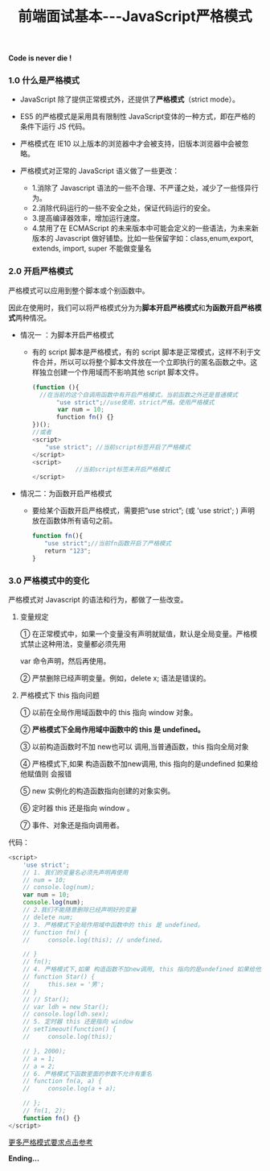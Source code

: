 ﻿---
title: 前端面试基本---JavaScript严格模式
type: "tags"
tags: ["严格模式","Web","JavaScript"]

---

**Code is never die !**

### 1.0 什么是严格模式

- JavaScript 除了提供正常模式外，还提供了**严格模式**（strict mode）。
- ES5 的严格模式是采用具有限制性 JavaScript变体的一种方式，即在严格的条件下运行 JS 代码。
- 严格模式在 IE10 以上版本的浏览器中才会被支持，旧版本浏览器中会被忽略。

- 严格模式对正常的 JavaScript 语义做了一些更改： 
  - 1.消除了 Javascript 语法的一些不合理、不严谨之处，减少了一些怪异行为。
  - 2.消除代码运行的一些不安全之处，保证代码运行的安全。
  - 3.提高编译器效率，增加运行速度。
  - 4.禁用了在 ECMAScript 的未来版本中可能会定义的一些语法，为未来新版本的 Javascript 做好铺垫。比如一些保留字如：class,enum,export, extends, import, super 不能做变量名

### 2.0 开启严格模式

严格模式可以应用到整个脚本或个别函数中。

因此在使用时，我们可以将严格模式分为为**脚本开启严格模式**和**为函数开启严格模式**两种情况。

- 情况一 ：为脚本开启严格模式

  - 有的 script 脚本是严格模式，有的 script 脚本是正常模式，这样不利于文件合并，所以可以将整个脚本文件放在一个立即执行的匿名函数之中。这样独立创建一个作用域而不影响其他
    script 脚本文件。

    ```js
    (function (){
      //在当前的这个自调用函数中有开启严格模式，当前函数之外还是普通模式
    　　　　"use strict";//use使用，strict严格。使用严格模式
           var num = 10;
    　　　　function fn() {}
    })();
    //或者 
    <script>
      　"use strict"; //当前script标签开启了严格模式
    </script>
    <script>
      			//当前script标签未开启严格模式
    </script>
    ```

- 情况二：为函数开启严格模式

  - 要给某个函数开启严格模式，需要把“use strict”;  (或 'use strict'; ) 声明放在函数体所有语句之前。

    ```js
    function fn(){
    　　"use strict";//当前fn函数开启了严格模式
    　　return "123";
    } 
    
    ```

### 3.0 严格模式中的变化

严格模式对 Javascript 的语法和行为，都做了一些改变。

1. 变量规定 

   ① 在正常模式中，如果一个变量没有声明就赋值，默认是全局变量。严格模式禁止这种用法，变量都必须先用 

   var 命令声明，然后再使用。 

   ② 严禁删除已经声明变量。例如，delete x; 语法是错误的。

2. 严格模式下 this 指向问题 

   ① 以前在全局作用域函数中的 this 指向 window 对象。 

   ② **严格模式下全局作用域中函数中的 this 是 undefined。** 

   ③ 以前构造函数时不加 new也可以 调用,当普通函数，this 指向全局对象 

   ④ 严格模式下,如果 构造函数不加new调用, this 指向的是undefined 如果给他赋值则 会报错 

   ⑤ new 实例化的构造函数指向创建的对象实例。 

   ⑥ 定时器 this 还是指向 window 。 

   ⑦ 事件、对象还是指向调用者。

代码：

```js
<script>
    'use strict';
    // 1. 我们的变量名必须先声明再使用
    // num = 10;
    // console.log(num);
    var num = 10;
    console.log(num);
    // 2.我们不能随意删除已经声明好的变量
    // delete num;
    // 3. 严格模式下全局作用域中函数中的 this 是 undefined。
    // function fn() {
    //     console.log(this); // undefined。

    // }
    // fn();
    // 4. 严格模式下,如果 构造函数不加new调用, this 指向的是undefined 如果给他赋值则 会报错.
    // function Star() {
    //     this.sex = '男';
    // }
    // // Star();
    // var ldh = new Star();
    // console.log(ldh.sex);
    // 5. 定时器 this 还是指向 window 
    // setTimeout(function() {
    //     console.log(this);

    // }, 2000);
    // a = 1;
    // a = 2;
    // 6. 严格模式下函数里面的参数不允许有重名
    // function fn(a, a) {
    //     console.log(a + a);

    // };
    // fn(1, 2);
    function fn() {}
</script>
```
[更多严格模式要求点击参考](https://developer.mozilla.org/zh-CN/docs/Web/JavaScript/Reference/Strict_mode)

**Ending...**
